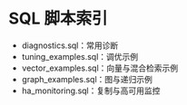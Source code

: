# SQL 脚本索引

- diagnostics.sql：常用诊断
- tuning_examples.sql：调优示例
- vector_examples.sql：向量与混合检索示例
- graph_examples.sql：图与递归示例
- ha_monitoring.sql：复制与高可用监控


